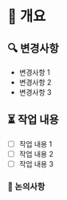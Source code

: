 # 🚀 개요

<!-- 이 PR을 간략하게 설명해주세요 -->

## 🔍 변경사항

<!-- 이 PR로 인해 바뀌게 되는 것들을 목록으로 적어주세요. -->

- 변경사항 1
- 변경사항 2
- 변경사항 3

## ⏳ 작업 내용

- [ ] 작업 내용 1
- [ ] 작업 내용 2
- [ ] 작업 내용 3

### 📝 논의사항

<!-- 이 PR에 대한 논의하고 싶은 사항이나, 더 해야할 작업, 리뷰어에게 특별히 확인 요청하고 싶은 부분 등을 적어주세요. -->
